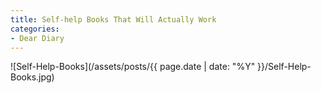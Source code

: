 ```yaml
---
title: Self-help Books That Will Actually Work
categories:
- Dear Diary
---
```


![Self-Help-Books](/assets/posts/{{ page.date | date: "%Y" }}/Self-Help-Books.jpg)
